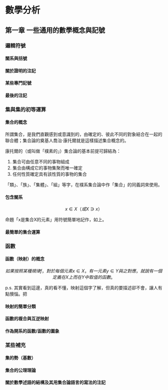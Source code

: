 # 數學分析

## 第一章 一些通用的數學概念與記號

### 邏輯符號

#### 關系與括號

#### 關於證明的注記

#### 某些專門記號

#### 最後的注記

### 集與集的初等運算

#### 集合的概念

所謂集合，是我們直觀感到或意識到的，由確定的、彼此不同的對象結合在一起的聯合體；集合論的奠基人喬治‧康托爾就是這樣描述集合概念的。

康托爾的（或叫做「樸素的」）集合論的基本前提可歸結為：

1. 集合可由任意不同的事物組成
2. 集合由構成它的事物集聚而唯一確定
3. 任何性質確定具有該性質的事物的集合

「類」、「族」、「集體」、「組」等字，在樸系集合論中作「集合」的同義詞來使用。

#### 包含關系

$$
x \in X（或 X \ni x）
$$

命題「x是集合X的元素」用符號簡單地記作，如上。

#### 最簡單的集合運算

### 函數

#### 函數（映射）的概念

$$
如果按照某種規律 f ，對於每個元素 x \in X，有一元素 y \in Y 與之對應，就說有一個定義在 X 上而在 Y 中取值的函數。
$$

p.s. 其實看到這邊，真的看不懂，映射這個字了解，但真的要描述卻不會，讓人有點懊惱。把

#### 映射的簡單分類

#### 函數的複合與互逆映射

#### 作為開系的函數/函數的圖象

### 某些補充

#### 集的勢（基數）

#### 集合的公理理論

#### 關於數學述語的結構及其用集合論語言的寫法的注記

